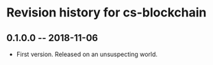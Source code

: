 # Revision history for cs-blockchain

## 0.1.0.0 -- 2018-11-06

* First version. Released on an unsuspecting world.
